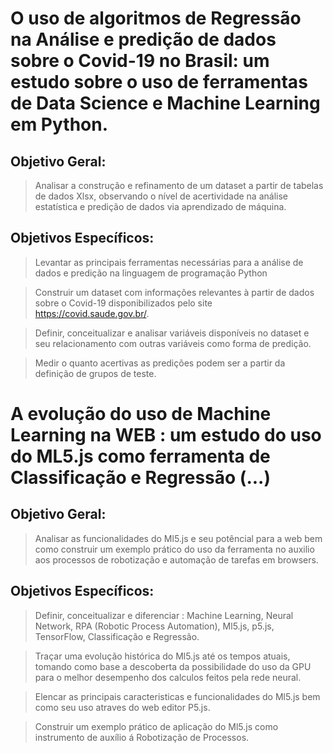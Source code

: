 # O uso de algoritmos de Regressão na Análise e predição de dados sobre o Covid-19 no Brasil: um estudo sobre o uso de ferramentas de Data Science e Machine Learning em Python. 

## Objetivo Geral: 

> Analisar a construção e refinamento de um dataset a partir de tabelas de dados Xlsx, observando o nível de acertividade na análise estatística e predição de dados via aprendizado de máquina. 

## Objetivos Específicos: 

> Levantar as principais ferramentas necessárias para a análise de dados e predição na linguagem de programação Python

> Construir um dataset com informações relevantes à partir de dados sobre o Covid-19 disponibilizados pelo site https://covid.saude.gov.br/. 

> Definir, conceitualizar e analisar variáveis disponíveis no dataset e seu relacionamento com outras variáveis como forma de predição.

> Medir o quanto acertivas as predições podem ser a partir da definição de grupos de teste. 


# A evolução do uso de Machine Learning na WEB : um estudo do uso do ML5.js como ferramenta de Classificação e Regressão (...) 

## Objetivo Geral:

> Analisar as funcionalidades do Ml5.js e seu potêncial para a web bem como construir um exemplo prático do uso da ferramenta no auxilio aos processos de robotização e automação de tarefas em browsers. 

## Objetivos Específicos: 

> Definir, conceitualizar e diferenciar : Machine Learning, Neural Network, RPA (Robotic Process Automation), Ml5.js, p5.js, TensorFlow, Classificação e Regressão. 

> Traçar uma evolução histórica do Ml5.js até os tempos atuais, tomando como base a descoberta da possibilidade do uso da GPU para o melhor desempenho dos calculos feitos pela rede neural. 

> Elencar as principais caracteristicas e funcionalidades do Ml5.js bem como seu uso atraves do web editor P5.js. 

> Construir um exemplo prático de aplicação do Ml5.js como instrumento de auxílio á Robotização de Processos.  
